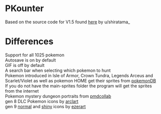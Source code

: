 # PKounter
Based on the source code for V1.5 found [here](https://www.reddit.com/r/ShinyPokemon/comments/e0qw3m/discuss_pkounter_your_counting_software_now_with/) by u/shiratama_

# Differences
Support for all 1025 pokemon  
Autosave is on by default  
GIF is off by default  
A search bar when selecting which pokemon to hunt  
Pokemon introduced in Isle of Armor, Crown Tundra, Legends Arceus and Scarlet/Violet as well as pokemon HOME get their sprites from [pokemonDB](https://pokemondb.net/sprites)  
If you do not have the main-sprites folder the program will get the sprites from the internet  
Pokemon mystery dungeon portraits from [pmdcollab](https://sprites.pmdcollab.org/)  
gen 8 DLC Pokemon icons by [arclart](https://www.deviantart.com/arclart)  
gen 9 [normal](https://www.deviantart.com/ezerart/art/Pokemon-Gen-9-Icon-sprites-3DS-Style-944211258) and [shiny](https://www.deviantart.com/ezerart/art/Shiny-Pokemon-Gen-9-Icon-sprites-3DS-Style-944778082) icons by [ezerart](https://www.deviantart.com/ezerart)